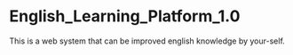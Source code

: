 # English_Learning_Platform_1.0

This is a web system that can be improved english knowledge by your-self.
 

